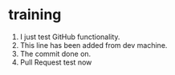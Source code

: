 # training

1. I just test GitHub functionality.
2. This line has been added from dev machine.
3. The commit done on.
4. Pull Request test now
